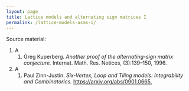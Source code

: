 ```yaml
---
layout: page
title: Lattice models and alternating sign matrices I
permalink: /lattice-models-asms-i/
---
```


Source material:

1. A
    1. Greg Kuperberg. _Another proof of the alternating-sign matrix conjecture._ Internat. Math. Res. Notices, (3):139–150, 1996.
1. A
    1. Paul Zinn-Justin. _Six-Vertex, Loop and Tiling models: Integrability and Combinatorics._ <https://arxiv.org/abs/0901.0665.>